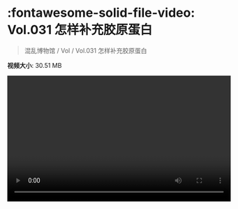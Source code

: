 # :fontawesome-solid-file-video: Vol.031 怎样补充胶原蛋白

> 混乱博物馆 / Vol / Vol.031 怎样补充胶原蛋白

**视频大小**: 30.51 MB

<video id="V-21ebeef2f5db6cd03c840e3912f3edee" width="512" height="288" preload="none" playsinline webkit-playsinline></video>